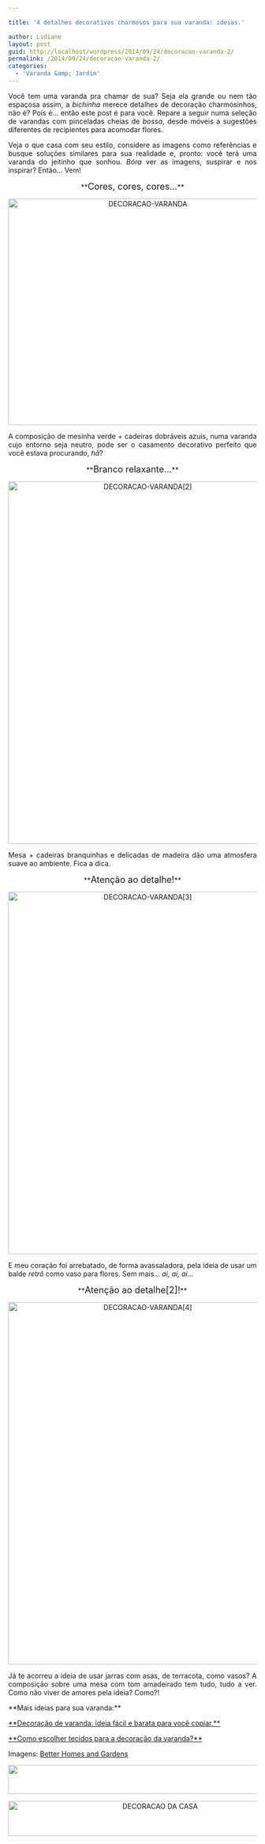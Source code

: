 ```yaml
---

title: '4 detalhes decorativos charmosos para sua varanda: ideias.'

author: Lidiane
layout: post
guid: http://localhost/wordpress/2014/09/24/decoracao-varanda-2/
permalink: /2014/09/24/decoracao-varanda-2/
categories:
  - 'Varanda &amp; Jardim'
---
```

<p align="justify">
  Você tem uma varanda pra chamar de sua? Seja ela grande ou nem tão espaçosa assim, a <em>bichinha</em> merece detalhes de decoração charmosinhos, não é? Pois é… então este post é para você. Repare a seguir numa seleção de varandas com pinceladas cheias de <em>bossa</em>, desde móveis a sugestões diferentes de recipientes para acomodar flores.
</p>

<p align="justify">
  Veja o que casa com seu estilo, considere as imagens como referências e busque soluções similares para sua realidade e, pronto: você terá uma varanda do jeitinho que sonhou. <em>Bóra</em> ver as imagens, suspirar e nos inspirar? Então… Vem!
</p>

<p align="center">
  **<span style="font-size: large;">Cores, cores, cores…</span>**
</p>

<p align="center">
  <a href="http://www.trololodemulher.com.br/blog/wp-content/uploads/2014/09/DECORACAO-VARANDA.jpg"><img class="alignnone size-full wp-image-10423" src="http://www.trololodemulher.com.br/blog/wp-content/uploads/2014/09/DECORACAO-VARANDA.jpg" alt="DECORACAO-VARANDA" width="550" height="458" /></a>
</p>

<p align="justify">
  A composição de mesinha verde + cadeiras dobráveis azuis, numa varanda cujo entorno seja neutro, pode ser o casamento decorativo perfeito que você estava procurando, <em>hã</em>?
</p>

<p align="center">
  **<span style="font-size: large;">Branco relaxante…</span>**
</p>

<p align="center">
  <a href="http://www.trololodemulher.com.br/blog/wp-content/uploads/2014/09/DECORACAO-VARANDA2.jpg"><img class="alignnone size-full wp-image-10424" src="http://www.trololodemulher.com.br/blog/wp-content/uploads/2014/09/DECORACAO-VARANDA2.jpg" alt="DECORACAO-VARANDA[2]" width="550" height="733" /></a>
</p>

<p align="justify">
  Mesa + cadeiras branquinhas e delicadas de madeira dão uma atmosfera suave ao ambiente. Fica a dica.
</p>

<p align="center">
  **<span style="font-size: large;">Atenção ao detalhe!</span>**
</p>

<p align="center">
  <a href="http://www.trololodemulher.com.br/blog/wp-content/uploads/2014/09/DECORACAO-VARANDA3.jpg"><img class="alignnone size-full wp-image-10425" src="http://www.trololodemulher.com.br/blog/wp-content/uploads/2014/09/DECORACAO-VARANDA3.jpg" alt="DECORACAO-VARANDA[3]" width="550" height="733" /></a>
</p>

<p align="justify">
  E meu coração foi arrebatado, de forma avassaladora, pela ideia de usar um balde <em>retrô</em> como vaso para flores. Sem mais…<em> ai, ai, ai…</em>
</p>

<p align="center">
  **<span style="font-size: large;">Atenção ao detalhe[2]!</span>**
</p>

<p align="center">
  <a href="http://www.trololodemulher.com.br/blog/wp-content/uploads/2014/09/DECORACAO-VARANDA4.jpg"><img class="alignnone size-full wp-image-10426" src="http://www.trololodemulher.com.br/blog/wp-content/uploads/2014/09/DECORACAO-VARANDA4.jpg" alt="DECORACAO-VARANDA[4]" width="550" height="733" /></a>
</p>

<p align="justify">
  Já te acorreu a ideia de usar jarras com asas, de terracota, como vasos? A composição sobre uma mesa com tom amadeirado tem tudo, tudo a ver. Como não viver de amores pela ideia? Como?!
</p>

<p align="justify">
  **Mais ideias para sua varanda:**
</p>

<p align="justify">
  <a href="http://www.trololodemulher.com.br/2013/07/17/decoracao-varanda/" target="_blank">**Decoração de varanda: ideia fácil e barata para você copiar.**</a>
</p>

<p align="justify">
  <a href="http://www.decoracaodacasa.com/decoracao-da-varanda/" target="_blank">**Como escolher tecidos para a decoração da varanda?**</a>
</p>

<p align="justify">
  Imagens: <a href="http://www.bhg.com/" target="_blank">Better Homes and Gardens</a>
</p>

<p align="center">
  <a href="http://feedburner.google.com/fb/a/mailverify?uri=blogbichafemea&loc=pt_BR" target="_blank"><img class="alignnone size-full wp-image-8451" title="Assine o Bicha Fêmea grátis!" src="http://www.trololodemulher.com.br/blog/wp-content/uploads/2012/01/rodapé.png" alt="" width="600" height="59" /></a>
</p>

<p align="center">
  <a href="http://www.decoracaodacasa.com/" target="_blank"><img class="alignnone size-full wp-image-10262" src="http://www.trololodemulher.com.br/blog/wp-content/uploads/2014/07/DECORACAO-DA-CASA.png" alt="DECORACAO DA CASA" width="600" height="71" /></a>
</p>

&nbsp;

&nbsp;

&nbsp;